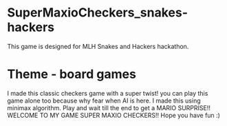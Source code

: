 # SuperMaxioCheckers_snakes-hackers
This game is designed for MLH Snakes and Hackers hackathon.
# Theme - board games
I made this classic checkers game with a super twist! 
you can play this game alone too because why fear when AI is here. I made this using minimax algorithm.
Play and wait till the end to get a MARIO SURPRISE!!
WELCOME TO MY GAME SUPER MAXIO CHECKERS!!
Hope you have fun :)
